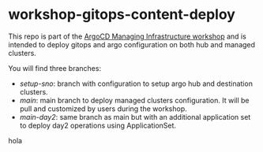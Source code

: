 # workshop-gitops-content-deploy

This repo is part of the [ArgoCD Managing Infrastructure workshop](https://romerobu.github.io/manual-workshop-infra/manual-workshop-infra/index.html) and is intended to deploy gitops and argo configuration on both hub and managed clusters. 

You will find three branches:

- _setup-sno_: branch with configuration to setup argo hub and destination clusters.
- _main_: main branch to deploy managed clusters configuration. It will be pull and customized by users during the workshop.
- _main-day2_: same branch as main but with an additional application set to deploy day2 operations using ApplicationSet.

hola
